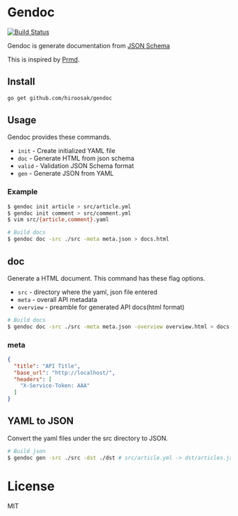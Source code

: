 # Gendoc

[![Build Status](https://travis-ci.org/hiroosak/gendoc.svg?branch=master)](https://travis-ci.org/hiroosak/gendoc)

Gendoc is generate documentation from [JSON Schema](http://json-schema.org/)

This is inspired by [Prmd](https://github.com/interagent/prmd).

## Install

``` bash
go get github.com/hiroosak/gendoc
```

## Usage

Gendoc provides these commands.

* `init` - Create initialized YAML file
* `doc` - Generate HTML from json schema
* `valid` - Validation JSON Schema format 
* `gen` - Generate JSON from YAML

### Example

``` bash
$ gendoc init article > src/article.yml
$ gendoc init comment > src/comment.yml
$ vim src/{article,comment}.yaml

# Build docs
$ gendoc doc -src ./src -meta meta.json > docs.html
```

## doc

Generate a HTML document. This command has these flag options.

* `src` - directory where the yaml, json file entered
* `meta` - overall API metadata
* `overview` - preamble for generated API docs(html format)

``` bash
# Build docs
$ gendoc doc -src ./src -meta meta.json -overview overview.html > docs.html
```

### meta 

``` json
{
  "title": "API Title",
  "base_url": "http://localhost/",
  "headers": [
    "X-Service-Token: AAA"
  ]
}
```

## YAML to JSON

Convert the yaml files under the src directory to JSON.

``` bash
# Build json
$ gendoc gen -src ./src -dst ./dst # src/article.yml -> dst/articles.json
```

# License

MIT
